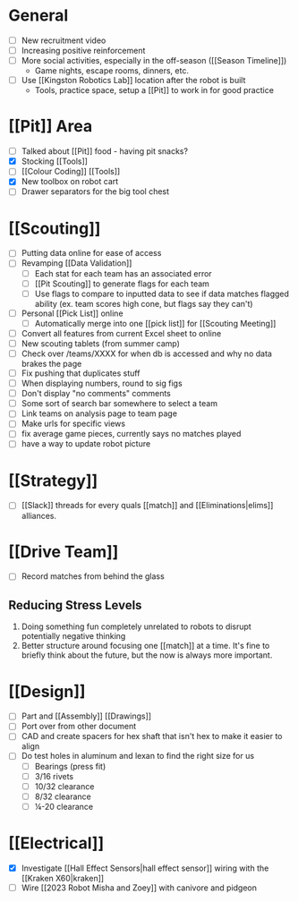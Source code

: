 
# General

- [ ] New recruitment video
- [ ] Increasing positive reinforcement
- [ ] More social activities, especially in the off-season ([[Season Timeline]])
	- Game nights, escape rooms, dinners, etc.
- [ ] Use [[Kingston Robotics Lab]] location after the robot is built
	- Tools, practice space, setup a [[Pit]] to work in for good practice


# [[Pit]] Area

- [ ] Talked about [[Pit]] food - having pit snacks?
- [x] Stocking [[Tools]]
- [ ] [[Colour Coding]] [[Tools]]
- [x] New toolbox on robot cart
- [ ] Drawer separators for the big tool chest

# [[Scouting]]

- [ ] Putting data online for ease of access
- [ ] Revamping [[Data Validation]]
	- [ ] Each stat for each team has an associated error
	- [ ] [[Pit Scouting]] to generate flags for each team
	- [ ] Use flags to compare to inputted data to see if data matches flagged ability (ex. team scores high cone, but flags say they can't)
- [ ] Personal [[Pick List]] online
	- [ ] Automatically merge into one [[pick list]] for [[Scouting Meeting]]
- [ ] Convert all features from current Excel sheet to online
- [ ] New scouting tablets (from summer camp)
- [ ] Check over /teams/XXXX for when db is accessed and why no data brakes the page
- [ ] Fix pushing that duplicates stuff
- [ ] When displaying numbers, round to sig figs
- [ ] Don't display "no comments" comments
- [ ] Some sort of search bar somewhere to select a team
- [ ] Link teams on analysis page to team page
- [ ] Make urls for specific views
- [ ] fix average game pieces, currently says no matches played
- [ ] have a way to update robot picture

# [[Strategy]]

- [ ] [[Slack]] threads for every quals [[match]] and [[Eliminations|elims]] alliances.


# [[Drive Team]]

- [ ] Record matches from behind the glass
## Reducing Stress Levels

1. Doing something fun completely unrelated to robots to disrupt potentially negative thinking
2. Better structure around focusing one [[match]] at a time. It's fine to briefly think about the future, but the now is always more important.
# [[Design]]

- [ ] Part and [[Assembly]] [[Drawings]]
- [ ] Port over from other document
- [ ] CAD and create spacers for hex shaft that isn't hex to make it easier to align
- [ ] Do test holes in aluminum and lexan to find the right size for us
	- [ ] Bearings (press fit)
	- [ ] 3/16 rivets
	- [ ] 10/32 clearance
	- [ ] 8/32 clearance
	- [ ] ¼-20 clearance

# [[Electrical]]

- [x] Investigate [[Hall Effect Sensors|hall effect sensor]] wiring with the [[Kraken X60|kraken]]
- [ ] Wire [[2023 Robot Misha and Zoey]] with canivore and pidgeon
